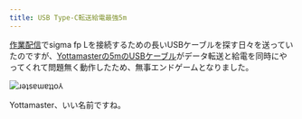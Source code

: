 ```yaml
---
title: USB Type-C転送給電最強5m
---
```

[作業配信](https://www.youtube.com/c/r7kamura)でsigma fp Lを接続するための長いUSBケーブルを探す日々を送っていたのですが、[Yottamasterの5mのUSBケーブル](https://www.amazon.co.jp/dp/B09Y1BY75P)がデータ転送と給電を同時にやってくれて問題無く動作したため、無事エンドゲームとなりました。

![](https://lh3.googleusercontent.com/J3plOr0s-tyQgpC-mBGaWR_q7JU_ic1PM_bmR6qXvfzwu5LiZ-cfIZoQZCyDdTo5vuEHYZ5K1eEY-yWcMRhTRz8DyGFabvFlSlxwLb_jRshIOOjLncmwpgvnPZpUpjkwkZk1KMNchOnbi2eQ5hsup-hRDx9LNATBO76rtdzz5tVfMqrwMFmShICGFZEn3A "ɹǝʇsɐɯɐʇʇo⅄")

Yottamaster、いい名前ですね。
